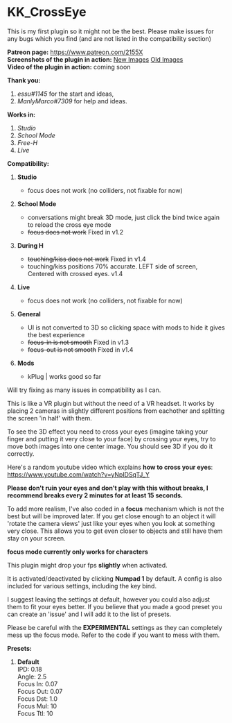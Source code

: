 # KK_CrossEye

This is my first plugin so it might not be the best. Please make issues for any bugs which you find (and are not listed in the compatibility section)

**Patreon page:** https://www.patreon.com/2155X  
**Screenshots of the plugin in action:** [New Images](https://imgur.com/a/r0J51R4)      [Old Images](https://imgur.com/a/PEKE5rW)  
**Video of the plugin in action:** coming soon  

**Thank you:**
1. *essu#1145* for the start and ideas,  
2. *ManlyMarco#7309* for help and ideas.  

**Works in:**
1. *Studio*  
2. *School Mode*  
3. *Free-H*  
4. *Live*  

**Compatibility:**
1. **Studio**  
   * focus does not work (no colliders, not fixable for now)  

2. **School Mode**  
   * conversations might break 3D mode, just click the bind twice again to reload the cross eye mode  
   * ~~focus does not work~~ Fixed in v1.2  

3. **During H**  
   * ~~touching/kiss does not work~~ Fixed in v1.4  
   * touching/kiss positions 70% accurate. LEFT side of screen, Centered with crossed eyes. v1.4  

4. **Live**  
   * focus does not work (no colliders, not fixable for now)  

5. **General**  
   * UI is not converted to 3D so clicking space with mods to hide it gives the best experience
   * ~~focus-in is not smooth~~ Fixed in v1.3  
   * ~~focus-out is not smooth~~ Fixed in v1.4

6. **Mods**
   * kPlug | works good so far  


Will try fixing as many issues in compatibility as I can.

This is like a VR plugin but without the need of a VR headset. It works by placing 2 cameras in slightly different positions from eachother and splitting the screen 'in half' with them.

To see the 3D effect you need to cross your eyes (imagine taking your finger and putting it very close to your face) by crossing your eyes, try to move both images into one center image. You should see 3D if you do it correctly.

Here's a random youtube video which explains **how to cross your eyes**: https://www.youtube.com/watch?v=yNpIDSqTJ_Y

**Please don't ruin your eyes and don't play with this without breaks, I recommend breaks every 2 minutes for at least 15 seconds.**

To add more realism, I've also coded in a **focus** mechanism which is not the best but will be improved later. If you get close enough to an object it will 'rotate the camera views' just like your eyes when you look at something very close. This allows you to get even closer to objects and still have them stay on your screen.

**focus mode currently only works for characters**

This plugin might drop your fps **slightly** when activated. 

It is activated/deactivated by clicking **Numpad 1** by default. 
A config is also included for various settings, including the key bind.

I suggest leaving the settings at default, however you could also adjust them to fit your eyes better. If you believe that you made a good preset you can create an 'issue' and I will add it to the list of presets.

Please be careful with the **EXPERIMENTAL** settings as they can completely mess up the focus mode. Refer to the code if you want to mess with them.

**Presets:**  
1. **Default**  
   IPD: 0.18  
   Angle: 2.5  
   Focus In: 0.07  
   Focus Out: 0.07  
   Focus Dst: 1.0  
   Focus Mul: 10  
   Focus Ttl: 10  
